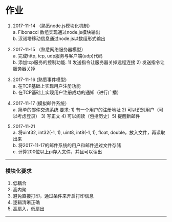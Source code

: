 # 作业

1. 2017-11-14 （熟悉node.js模块化机制）    
a. Fibonacci 数组实现通过node.js模块输出   
b. 汉诺塔移动信息通过node.js以数组形式输出

2. 2017-11-15 （熟悉网络服务器模型）  
a. 完成http, tcp, udp服务与客户端(udp)代码  
b. 添加tcp服务的控制功能.   1) 发送指令让服务器关掉远程连接  2) 发送指令让服务器关掉  

3. 2017-11-16 (熟悉事件模型)  
a. 在TCP基础上实现用户注册功能  
b. 在TCP基础上实现用户注册成功的通知（进行广播）   

4. 2017-11-17 (模拟邮件系统）   
a. 简单的邮件交流系统
要求: 1) 有一个用户的注册地址 2) 可以识别用户（可以考虑登录） 3) 写正文 4) 可以阅读（包括历史）5) 提醒新邮件

5. 2017-11-21   
a. 将uint32, int32(-1, 1), uint8, int8(-1, 1), float, double，放入文件，再读取出来    
b. 将2017-11-17的邮件系统的用户和邮件通过文件存储     
c. 计算200位以上pi存入文件，并且可以读出  


---
### 模块化要求
1. 低耦合
2. 高内聚
3. 避免直接打印，通过条件来开启打印信息
4. 逻辑清晰正确
5. 高扇入，低扇出

---
